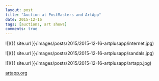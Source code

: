 ```yaml
---
layout: post
title: "Auction at PostMasters and ArtApp"
date: 2015-12-16
tags: [auctions, art shows]
comments: true
---
```

![]({{ site.url }}/images/posts/2015/2015-12-16-artplusapp/internet.jpg)

![]({{ site.url }}/images/posts/2015/2015-12-16-artplusapp/sandals.jpg)

![]({{ site.url }}/images/posts/2015/2015-12-16-artplusapp/artapp.jpg)

[artapp.org](http://www.artapp.org)

